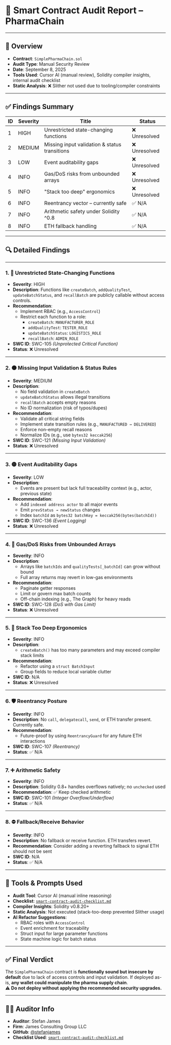 # 🔐 Smart Contract Audit Report – PharmaChain
---

## 📌 Overview

- **Contract**: `SimplePharmaChain.sol`
- **Audit Type**: Manual Security Review
- **Date**: September 8, 2025
- **Tools Used**: Cursor AI (manual review), Solidity compiler insights, internal audit checklist
- **Static Analysis**: ❌ Slither not used due to tooling/compiler constraints

---

## ✅ Findings Summary

| ID | Severity | Title                                             | Status       |
|----|----------|---------------------------------------------------|--------------|
| 1  | HIGH     | Unrestricted state-changing functions             | ❌ Unresolved |
| 2  | MEDIUM   | Missing input validation & status transitions     | ❌ Unresolved |
| 3  | LOW      | Event auditability gaps                           | ❌ Unresolved |
| 4  | INFO     | Gas/DoS risks from unbounded arrays               | ❌ Unresolved |
| 5  | INFO     | "Stack too deep" ergonomics                       | ❌ Unresolved |
| 6  | INFO     | Reentrancy vector – currently safe                | ✅ N/A        |
| 7  | INFO     | Arithmetic safety under Solidity ^0.8             | ✅ N/A        |
| 8  | INFO     | ETH fallback handling                             | ✅ N/A        |

---

## 🔍 Detailed Findings

---

### 1. 🔴 Unrestricted State-Changing Functions
- **Severity**: HIGH
- **Description**: Functions like `createBatch`, `addQualityTest`, `updateBatchStatus`, and `recallBatch` are publicly callable without access controls.
- **Recommendation**:
  - Implement RBAC (e.g., `AccessControl`)
  - Restrict each function to a role:
    - `createBatch`: `MANUFACTURER_ROLE`
    - `addQualityTest`: `TESTER_ROLE`
    - `updateBatchStatus`: `LOGISTICS_ROLE`
    - `recallBatch`: `ADMIN_ROLE`
- **SWC ID**: SWC-105 *(Unprotected Critical Function)*
- **Status**: ❌ Unresolved

---

### 2. 🟠 Missing Input Validation & Status Rules
- **Severity**: MEDIUM
- **Description**:
  - No field validation in `createBatch`
  - `updateBatchStatus` allows illegal transitions
  - `recallBatch` accepts empty reasons
  - No ID normalization (risk of typos/dupes)
- **Recommendation**:
  - Validate all critical string fields
  - Implement state transition rules (e.g., `MANUFACTURED → DELIVERED`)
  - Enforce non-empty recall reasons
  - Normalize IDs (e.g., use `bytes32 keccak256`)
- **SWC ID**: SWC-121 *(Missing Input Validation)*
- **Status**: ❌ Unresolved

---

### 3. 🟡 Event Auditability Gaps
- **Severity**: LOW
- **Description**:
  - Events are present but lack full traceability context (e.g., actor, previous state)
- **Recommendation**:
  - Add `indexed address actor` to all major events
  - Emit `prevStatus → newStatus` changes
  - Index `batchId` as `bytes32 batchKey = keccak256(bytes(batchId))`
- **SWC ID**: SWC-136 *(Event Logging)*
- **Status**: ❌ Unresolved

---

### 4. 🔵 Gas/DoS Risks from Unbounded Arrays
- **Severity**: INFO
- **Description**:
  - Arrays like `batchIds` and `qualityTests[_batchId]` can grow without bound
  - Full array returns may revert in low-gas environments
- **Recommendation**:
  - Paginate getter responses
  - Limit or govern max batch counts
  - Off-chain indexing (e.g., The Graph) for heavy reads
- **SWC ID**: SWC-128 *(DoS with Gas Limit)*
- **Status**: ❌ Unresolved

---

### 5. 🧱 Stack Too Deep Ergonomics
- **Severity**: INFO
- **Description**:
  - `createBatch()` has too many parameters and may exceed compiler stack limits
- **Recommendation**:
  - Refactor using a `struct BatchInput`
  - Group fields to reduce local variable clutter
- **SWC ID**: N/A
- **Status**: ❌ Unresolved

---

### 6. 🛡 Reentrancy Posture
- **Severity**: INFO
- **Description**: No `call`, `delegatecall`, `send`, or ETH transfer present. Currently safe.
- **Recommendation**:
  - Future-proof by using `ReentrancyGuard` for any future ETH interactions
- **SWC ID**: SWC-107 *(Reentrancy)*
- **Status**: ✅ N/A

---

### 7. ➕ Arithmetic Safety
- **Severity**: INFO
- **Description**: Solidity 0.8+ handles overflows natively; no `unchecked` used
- **Recommendation**: ✅ Keep checked arithmetic
- **SWC ID**: SWC-101 *(Integer Overflow/Underflow)*
- **Status**: ✅ N/A

---

### 8. ⛔ Fallback/Receive Behavior
- **Severity**: INFO
- **Description**: No fallback or receive function. ETH transfers revert.
- **Recommendation**: Consider adding a reverting fallback to signal ETH should not be sent
- **SWC ID**: N/A
- **Status**: ✅ N/A

---

## 🧠 Tools & Prompts Used

- **Audit Tool**: Cursor AI (manual inline reasoning)
- **Checklist**: [`smart-contract-audit-checklist.md`](./smart-contract-audit-checklist.md)
- **Compiler Insights**: Solidity v0.8.20+
- **Static Analysis**: Not executed (stack-too-deep prevented Slither usage)
- **AI Refactor Suggestions**:
  - RBAC roles with `AccessControl`
  - Event enrichment for traceability
  - Struct input for large parameter functions
  - State machine logic for batch status

---

## ✅ Final Verdict

The `SimplePharmaChain` contract is **functionally sound but insecure by default** due to lack of access controls and input validation. If deployed as-is, **any wallet could manipulate the pharma supply chain**.  
⚠️ **Do not deploy without applying the recommended security upgrades.**

---

## 👨‍💻 Auditor Info

- **Auditor**: Stefan James  
- **Firm**: James Consulting Group LLC  
- **GitHub**: [@stefanjames](https://github.com/stefanjames)  
- **Checklist Used**: [`smart-contract-audit-checklist.md`](./smart-contract-audit-checklist.md)

